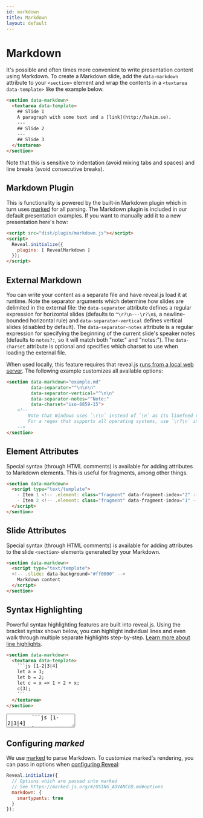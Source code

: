 ```yaml
---
id: markdown
title: Markdown
layout: default
---
```


# Markdown

It's possible and often times more convenient to write presentation content using Markdown. To create a Markdown slide, add the `data-markdown` attribute to your `<section>` element and wrap the contents in a `<textarea data-template>` like the example below.

```html
<section data-markdown>
  <textarea data-template>
    ## Slide 1
    A paragraph with some text and a [link](http://hakim.se).
    ---
    ## Slide 2
    ---
    ## Slide 3
  </textarea>
</section>
```
<div class="reveal reveal-example">
  <div class="slides">
    <section data-markdown data-separator="---">
        <script type="text/template">
## Slide 1
A paragraph with some text and a [link](http://hakim.se).
---
## Slide 2
---
## Slide 3
        </script>
    </section>
  </div>
</div>

Note that this is sensitive to indentation (avoid mixing tabs and spaces) and line breaks (avoid consecutive breaks).

## Markdown Plugin

This is functionality is powered by the built-in Markdown plugin which in turn uses [marked](https://github.com/chjj/marked) for all parsing. The Markdown plugin is included in our default presentation examples. If you want to manually add it to a new presentation here's how:

```html
<script src="dist/plugin/markdown.js"></script>
<script>
  Reveal.initialize({
    plugins: [ RevealMarkdown ]
  });
</script>
```

## External Markdown

You can write your content as a separate file and have reveal.js load it at runtime. Note the separator arguments which determine how slides are delimited in the external file: the `data-separator` attribute defines a regular expression for horizontal slides (defaults to `^\r?\n---\r?\n$`, a newline-bounded horizontal rule)  and `data-separator-vertical` defines vertical slides (disabled by default). The `data-separator-notes` attribute is a regular expression for specifying the beginning of the current slide's speaker notes (defaults to `notes?:`, so it will match both "note:" and "notes:"). The `data-charset` attribute is optional and specifies which charset to use when loading the external file.

When used locally, this feature requires that reveal.js [runs from a local web server](/installation/#full-setup).  The following example customizes all available options:

```html
<section data-markdown="example.md"
         data-separator="^\n\n\n"
         data-separator-vertical="^\n\n"
         data-separator-notes="^Note:"
         data-charset="iso-8859-15">
    <!--
        Note that Windows uses `\r\n` instead of `\n` as its linefeed character.
        For a regex that supports all operating systems, use `\r?\n` instead of `\n`.
    -->
</section>
```

## Element Attributes

Special syntax (through HTML comments) is available for adding attributes to Markdown elements. This is useful for fragments, among other things.

```html
<section data-markdown>
  <script type="text/template">
    - Item 1 <!-- .element: class="fragment" data-fragment-index="2" -->
    - Item 2 <!-- .element: class="fragment" data-fragment-index="1" -->
  </script>
</section>
```

## Slide Attributes

Special syntax (through HTML comments) is available for adding attributes to the slide `<section>` elements generated by your Markdown.

```html
<section data-markdown>
  <script type="text/template">
  <!-- .slide: data-background="#ff0000" -->
    Markdown content
  </script>
</section>
```

## Syntax Highlighting

Powerful syntax highlighting features are built into reveal.js. Using the bracket syntax shown below, you can highlight individual lines and even walk through multiple separate highlights step-by-step. [Learn more about line highlights](/content/code/#line-numbers-highlights).

```html
<section data-markdown>
  <textarea data-template>
    ```js [1-2|3|4]
    let a = 1;
    let b = 2;
    let c = x => 1 + 2 + x;
    c(3);
    ```
  </textarea>
</section>
```
<div class="reveal reveal-example">
  <div class="slides">
    <section data-markdown>
      <textarea data-template>
        ```js [1-2|3|4]
        let a = 1;
        let b = 2;
        let c = x => 1 + 2 + x;
        c(3);
        ```
      </textarea>
    </section>
  </div>
</div>

## Configuring *marked*

We use [marked](https://github.com/chjj/marked) to parse Markdown. To customize marked's rendering, you can pass in options when [configuring Reveal](#configuration):

```javascript
Reveal.initialize({
  // Options which are passed into marked
  // See https://marked.js.org/#/USING_ADVANCED.md#options
  markdown: {
    smartypants: true
  }
});
```